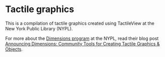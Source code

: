 # Tactile graphics

This is a compilation of tactile graphics created using TactileView at the New York Public Library (NYPL).

For more about the [Dimensions program](https://www.nypl.org/about/locations/heiskell/dimensions) at the NYPL, read their blog post [Announcing Dimensions: Community Tools for Creating Tactile Graphics & Objects](https://www.nypl.org/blog/2017/10/18/dimensions-tactile-graphics-objects).

